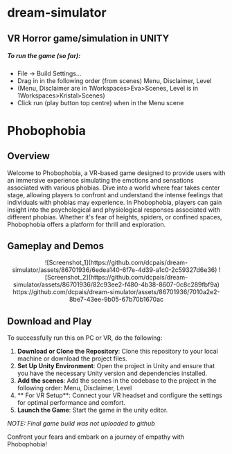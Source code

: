 # dream-simulator
## VR Horror game/simulation in UNITY

##### To run the game (so far):
- File -> Build Settings... 
- Drag in in the following order (from scenes) Menu, Disclaimer, Level 
- (Menu, Disclaimer are in 1Workspaces>Eva>Scenes, Level is in 1Workspaces>Kristal>Scenes)
- Click run (play button top centre) when in the Menu scene


# Phobophobia
## Overview

Welcome to Phobophobia, a VR-based game designed to provide users with an immersive experience simulating the emotions and sensations associated with various phobias. Dive into a world where fear takes center stage, allowing players to confront and understand the intense feelings that individuals with phobias may experience. In Phobophobia, players can gain insight into the psychological and physiological responses associated with different phobias. Whether it's fear of heights, spiders, or confined spaces, Phobophobia offers a platform for thrill and exploration.

## Gameplay and Demos

<p align="center">
![Screenshot_1](https://github.com/dcpais/dream-simulator/assets/86701936/6edea140-6f7e-4d39-a1c0-2c59327d6e36)
![Screenshot_2](https://github.com/dcpais/dream-simulator/assets/86701936/82c93ee2-f480-4b38-8607-0c8c289fbf9a)
https://github.com/dcpais/dream-simulator/assets/86701936/7010a2e2-8be7-43ee-9b05-67b70b1670ac
</p>

## Download and Play

To successfully run this on PC or VR, do the following:

1. **Download or Clone the Repository**: Clone this repository to your local machine or download the project files.
2. **Set Up Unity Environment**: Open the project in Unity and ensure that you have the necessary Unity version and dependencies installed.
3. **Add the scenes**: Add the scenes in the codebase to the project in the following order: Menu, Disclaimer, Level
4. ** For VR Setup**: Connect your VR headset and configure the settings for optimal performance and comfort.
5. **Launch the Game**: Start the game in the unity editor.

_NOTE: Final game build was not uploaded to github_

Confront your fears and embark on a journey of empathy with Phobophobia!

